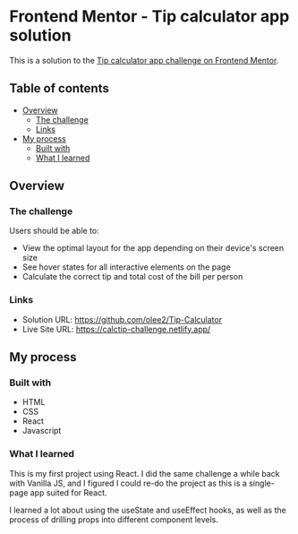 # Frontend Mentor - Tip calculator app solution

This is a solution to the [Tip calculator app challenge on Frontend Mentor](https://www.frontendmentor.io/challenges/tip-calculator-app-ugJNGbJUX).

## Table of contents

- [Overview](#overview)
  - [The challenge](#the-challenge)
  - [Links](#links)
- [My process](#my-process)
  - [Built with](#built-with)
  - [What I learned](#what-i-learned)

## Overview

### The challenge

Users should be able to:

- View the optimal layout for the app depending on their device's screen size
- See hover states for all interactive elements on the page
- Calculate the correct tip and total cost of the bill per person

### Links

- Solution URL: https://github.com/olee2/Tip-Calculator
- Live Site URL: https://calctip-challenge.netlify.app/

## My process

### Built with

- HTML
- CSS
- React
- Javascript

### What I learned

This is my first project using React. I did the same challenge a while back with Vanilla JS, and I figured I could re-do the project as this is a single-page app suited for React.

I learned a lot about using the useState and useEffect hooks, as well as the process of drilling props into different component levels.
